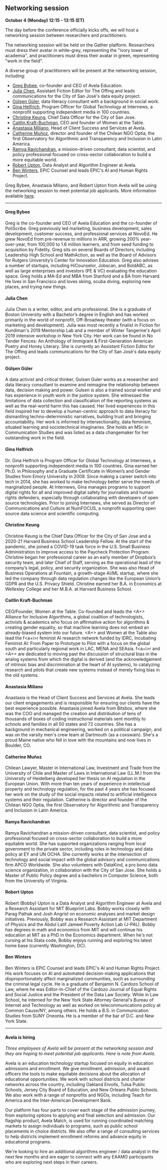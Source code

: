 ## Networking session

**October 4 (Monday) 12:15 - 13:15 (ET)**

The day before the conference officially kicks offs, we will host a networking session between researchers and practitioners.

The networking session will be held on the Gather platform. Researchers must dress their avatar in white-grey, representing the "ivory tower of academia", and practitioners must dress their avatar in green, representing "work in the field".

A diverse group of practitioners will be present at the networking session, including:
- [Greg Bybee](#greg-bybee), co-founder and CEO of Avela Education.
- [Julia Chen](#julia-chen), Assistant Fiction Editor for The Offing and leads communications for the City of San José's data equity project.
- [Gülşen Güler](#gulsen-guler), data literacy consultant with a background in social work.
- [Gina Helfrich](#gina-helfrich), Program Officer for Global Technology at Internews, a nonprofit supporting independent media in 100 countries.
- [Christine Keung](#christine-keung), Chief Data Officer for the City of San Jose.
- [Caitlin Kraft-Buchman](#caitlin-kraft-buchman), CEO and founder of Women at the Table.
- [Anastasia Miliano](#anastasia-miliano), Head of Client Success and Services at Avela.
- [Catherine Muñoz](#catherine-munoz), director and founder of the Chilean NGO Optia, the first Observatory for Algorithmic and Transparency and Inclusion in Latin America.
- [Ramya Ravichandran](#ramya-ravichandran), a mission-driven consultant, data scientist, and policy professional focused on cross-sector collaboration to build a more equitable world.
- [Robert Upton](#robert-upton), Data Analyst and Algorithm Engineer at Avela.
- [Ben Winters](#ben-winters), EPIC Counsel and leads EPIC's AI and Human Rights Project.

Greg Bybee, Anastasia Miliano, and Robert Upton from Avela will be using the networking session to meet potential job applicants. More information available [here](#avela-is-hiring).

---

#### Greg Bybee
Greg is the co-founder and CEO of Avela Education and the co-founder of PoliScribe. Greg previously led marketing, business development, sales development, customer success, and professional services at NovoEd. He grew NovoEd from pre-revenue to millions in ARR, growing 200% year-over-year, from 100,000 to 1.6 million learners, and from seed funding to acquisition by Fidelity. Greg sits on several Boards of Directors, including Leadership High School and MathAction, as well as the Board of Advisors for Rutgers University’s Center for Innovation Education. Greg also advises a number of startups, including HiCounselor, Jobscan, and BoldABC, as well as large enterprises and investors (PE & VC) evaluating the education space. Greg holds a MA-Ed and MBA from Stanford and a BA from Harvard. He lives in San Francisco and loves skiing, scuba diving, exploring new places, and trying new things.

#### Julia Chen
Julia Chen is a writer, editor, and arts professional. She is a graduate of Boston University with a Bachelor’s degree in English and has worked primarily in the world of nonprofit, Off-Broadway theater (with a focus on marketing and development). Julia was most recently a finalist in Fiction for Kundiman's 2019 Mentorship Lab and a member of Winter Tangerine's April 2019 intensive workshop in New York City. Her work can be found in No Tender Fences: An Anthology of Immigrant & First-Generation American Poetry and Honey Literary. She is currently an Assistant Fiction Editor for The Offing and leads communications for the City of San José's data equity project.


#### Gülşen Güler
A data activist and critical thinker, Gulsen Guler works as a researcher and data literacy consultant to examine and reimagine the relationship between data, decision making and power. Gulsen is also a trained social worker and has experience in youth work in the justice system. She witnessed the limitations of data collection and classification of the reporting systems as well as the real-world harm this has caused. Her lived experiences in this field inspired her to develop a human-centric approach to data literacy for dismantling techno-deterministic narratives, building trust and bringing accountability. Her work is informed by intersectionality, data feminism, situated learning and sociotechnical imaginaries. She holds an MSc in Communication Studies and was listed as a data changemaker for her outstanding work in the field.

#### Gina Helfrich
Dr. Gina Helfrich is Program Officer for Global Technology at Internews, a nonprofit supporting independent media in 100 countries. Gina earned her Ph.D. in Philosophy and a Graduate Certificate in Women’s and Gender Studies from Emory University in 2009. Since making a career switch into tech in 2014, she has worked to make technology better serve the needs of marginalized people. At Internews, Gina manages programs to support digital rights for all and improved digital safety for journalists and human rights defenders, especially through collaborating with developers of open source technologies. Prior to joining Internews, she served as Director of Communications and Culture at NumFOCUS, a nonprofit supporting open source data science and scientific computing.

#### Christine Keung
Christine Keung is the Chief Data Officer for the City of San Jose and a 2020-21 Harvard Business School Leadership Fellow. At the start of the pandemic, she joined a COVID-19 task force in the U.S. Small Business Administration to improve access to the Paycheck Protection Program. Christine began her professional career as an early member of Dropbox’s security team, and later Chief of Staff, serving as the operational lead of the company’s legal, policy, and security organization. She was also Head of Business Operations at Fountain, a growth-stage AI/ML startup, where she led the company through data regulation changes like the European Union’s GDPR and the U.S. Privacy Shield. Christine earned her B.A. in Economics at Wellesley College and her M.B.A. at Harvard Business School.


#### Caitlin Kraft-Buchman
CEO/Founder, Women at the Table. Co-founded and leads the <A+> Alliance for Inclusive Algorithms, a global coalition of technologists, activists & academics who focus on affirmative action for algorithms & creating gender equality, so that machine learning does not embed an already-biased system into our future. <A+> and Women at the Table also lead the f<a+i>r feminist AI research network funded by IDRC,  Incubating Feminist AI: From Paper to Prototype to Pilot with a focus on the global south and particularly regional work in LAC, MENA and SEAsia. f<a+i>r and <A+> are dedicated to moving past the discussion of structural bias in the analog systems from which the digital is derived (and the acknowledgement of intrinsic bias and discrimination at the heart of AI systems), to catalyzing research and pilots that create new systems instead of merely fixing bias in the old systems.

#### Anastasia Miliano
Anastasia is the Head of Client Success and Services at Avela. She leads our client engagements and is responsible for ensuring our clients have the best experience possible. Anastasia joined Avela from Bitsbox, where she was the COO and managed the creation and distribution of tens of thousands of boxes of coding instructional materials sent monthly to schools and families in all 50 states and 72 countries. She has a background in mechanical engineering, worked on a political campaign, and was on the varsity men's crew team at Dartmouth (as a coxswain). She's a proud Maine native who fell in love with the mountains and now lives in Boulder, CO.

#### Catherine Muñoz
Chilean Lawyer, Master in International Law, Investment and Trade from the University of Chile and Master of Laws in International Law (LL.M.) from the University of Heidelberg developed her thesis on AI regulation in the European Union. With more than ten years of experience in intellectual property and technology regulation, for the past 4 years she has focused her work on the study of the social impacts related to artificial intelligence systems and their regulation. Catherine is director and founder of the Chilean NGO Optia, the first Observatory for Algorithmic and Transparency and Inclusion in Latin America.

#### Ramya Ravichandran
Ramya Ravichandran a mission-driven consultant, data scientist, and policy professional focused on cross-sector collaboration to build a more equitable world. She has supported organizations ranging from local government to the private sector, including roles in technology and data policy at EY and UN OCHA. She currently works at the intersection of technology and social impact with the global advisory and communications firm APCO Worldwide. She also volunteers with DataKind, a pro bono data science organization, in collaboration with the City of San Jose. She holds a Master of Public Policy degree and a bachelors in Computer Science, both from the University of Virginia.

#### Robert Upton
Robert (Bobby) Upton is a Data Analyst and Algorithm Engineer at Avela and a Research Assistant for MIT Blueprint Labs. Bobby works closely with Parag Pathak and Josh Angrist on economic analyses and market design initiatives.
Previously, Bobby was a Research Assistant at MIT Department of Physics and the Abdul Latif Jameel Poverty Action Lab (J-PAL). Bobby has degrees in math and economics from MIT and will continue his education at MIT as a PhD in the Economics department. When he's not cursing at his Stata code, Bobby enjoys running and exploring his latest home base (currently Washington, DC).

#### Ben Winters
Ben Winters is EPIC Counsel and leads EPIC's AI and Human Rights Project. His work focuses on AI and automated decision-making applications that disproportionately affect marginalized communities, such as surrounding the criminal legal cycle. He is a graduate of Benjamin N. Cardozo School of Law, where he was Editor-In-Chief of the Cardozo Journal of Equal Rights and Social Justice and the President of the Data Law Society. While in Law School, he interned for the New York State Attorney General's Bureau of Internet and Technology as well as worked on telecommunications policy at Common Cause/NY, among others. He holds a B.S. in Communication Studies from SUNY Oneonta. He is a member of the bar of D.C. and New York State.

---

#### Avela is hiring
*Three employees of Avela will be present at the networking session and they are hoping to meet potential job applicants. Here is note from Avela.*

Avela is an education technology startup focused on equity in education admissions and enrollment. We give enrollment, admission, and award officers the tools to make equitable decisions about the allocation of educational opportunities. We work with school districts and charter networks across the country, including Oakland Enrolls, Tulsa Public Schools, Jersey City Board of Education, and New Orleans Public Schools. We also work with a range of nonprofits and NGOs, including Teach for America and the Inter-American Development Bank.

Our platform has four parts to cover each stage of the admission journey, from exploring options to applying and final selection and admission. Our flagship product, Avela Match, is used for running coordinated matching markets to assign individuals to programs, such as public school placements in choice districts. We also offer a range of consulting services to help districts implement enrollment reforms and advance equity in educational programs.

We're looking to hire an additional algorithms engineer / data analyst in the next few months and are eager to connect with any EAAMO participants who are exploring next steps in their careers.
